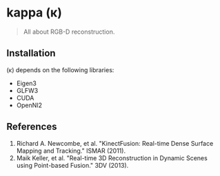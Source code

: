 # kappa (κ)

> All about RGB-D reconstruction.

## Installation

(κ) depends on the following libraries:

* Eigen3
* GLFW3
* CUDA
* OpenNI2

## References

1. Richard A. Newcombe, et al. "KinectFusion: Real-time Dense Surface Mapping and Tracking." ISMAR (2011).
2. Maik Keller, et al. "Real-time 3D Reconstruction in Dynamic Scenes using Point-based Fusion." 3DV (2013).
